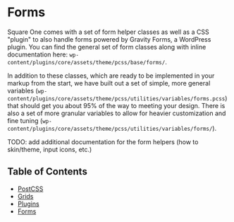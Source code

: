# Forms

Square One comes with a set of form helper classes as well as a CSS "plugin" to also handle forms powered 
by Gravity Forms, a WordPress plugin. You can find the general set of form classes along with inline documentation 
here: `wp-content/plugins/core/assets/theme/pcss/base/forms/`.

In addition to these classes, which are ready to be implemented in your markup from the start, we have built out 
a set of simple, more general variables (`wp-content/plugins/core/assets/theme/pcss/utilities/variables/forms.pcss`) that should get 
you about 95% of the way to meeting your design. There is also a set of more granular variables to allow for 
heavier customization and fine tuning (`wp-content/plugins/core/assets/theme/pcss/utilities/variables/forms/`).

TODO: add additional documentation for the form helpers (how to skin/theme, input icons, etc.)

## Table of Contents

* [PostCSS](/docs/theme/css/postcss.md)
* [Grids](/docs/theme/css/grids.md)
* [Plugins](/docs/theme/css/plugins.md)
* [Forms](/docs/theme/css/forms.md)
